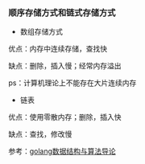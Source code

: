### 顺序存储方式和链式存储方式

- 数组存储方式

优点：内存中连续存储，查找快

缺点：删除，插入慢；经常内存溢出

ps：计算机理论上不能存在大片连续内存

- 链表

优点：使用零散内存；删除，插入快

缺点：查找，修改慢


参考：[golang数据结构与算法导论](https://ke.qq.com/course/455577)